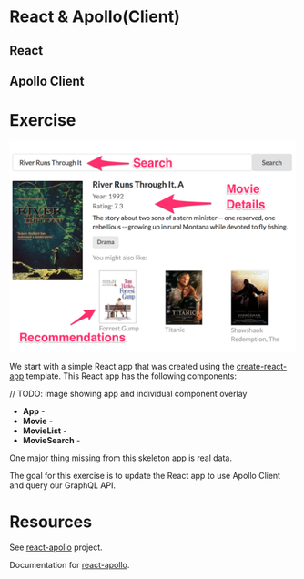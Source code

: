 # React & Apollo(Client)

## React

## Apollo Client

# Exercise

![](../img/webappoverview-reqs.png)

We start with a simple React app that was created using the [create-react-app]() template. This React app has the following components:

// TODO: image showing app and individual component overlay

* **App** -
* **Movie** -
* **MovieList** -
* **MovieSearch** -


One major thing missing from this skeleton app is real data.

The goal for this exercise is to update the React app to use Apollo Client and query our GraphQL API.

# Resources

See [react-apollo](https://github.com/apollographql/react-apollo) project.

Documentation for [react-apollo](http://dev.apollodata.com/react/).



